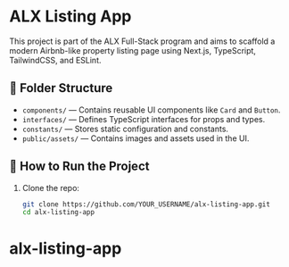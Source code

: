# ALX Listing App

This project is part of the ALX Full-Stack program and aims to scaffold a modern Airbnb-like property listing page using Next.js, TypeScript, TailwindCSS, and ESLint.

## 📁 Folder Structure

- `components/` — Contains reusable UI components like `Card` and `Button`.
- `interfaces/` — Defines TypeScript interfaces for props and types.
- `constants/` — Stores static configuration and constants.
- `public/assets/` — Contains images and assets used in the UI.

## 🚀 How to Run the Project

1. Clone the repo:
   ```bash
   git clone https://github.com/YOUR_USERNAME/alx-listing-app.git
   cd alx-listing-app
# alx-listing-app
